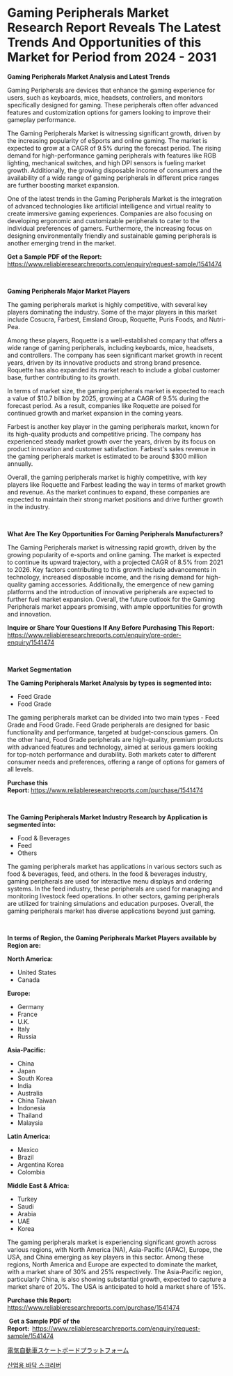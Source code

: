 <p><h1>Gaming Peripherals Market Research Report Reveals The Latest Trends And Opportunities of this Market for Period from 2024 - 2031</h1></p><p><strong>Gaming Peripherals Market Analysis and Latest Trends</strong></p>
<p><p>Gaming Peripherals are devices that enhance the gaming experience for users, such as keyboards, mice, headsets, controllers, and monitors specifically designed for gaming. These peripherals often offer advanced features and customization options for gamers looking to improve their gameplay performance.</p><p>The Gaming Peripherals Market is witnessing significant growth, driven by the increasing popularity of eSports and online gaming. The market is expected to grow at a CAGR of 9.5% during the forecast period. The rising demand for high-performance gaming peripherals with features like RGB lighting, mechanical switches, and high DPI sensors is fueling market growth. Additionally, the growing disposable income of consumers and the availability of a wide range of gaming peripherals in different price ranges are further boosting market expansion.</p><p>One of the latest trends in the Gaming Peripherals Market is the integration of advanced technologies like artificial intelligence and virtual reality to create immersive gaming experiences. Companies are also focusing on developing ergonomic and customizable peripherals to cater to the individual preferences of gamers. Furthermore, the increasing focus on designing environmentally friendly and sustainable gaming peripherals is another emerging trend in the market.</p></p>
<p><strong>Get a Sample PDF of the Report:&nbsp;</strong> <a href="https://www.reliableresearchreports.com/enquiry/request-sample/1541474">https://www.reliableresearchreports.com/enquiry/request-sample/1541474</a></p>
<p>&nbsp;</p>
<p><strong>Gaming Peripherals Major Market Players</strong></p>
<p><p>The gaming peripherals market is highly competitive, with several key players dominating the industry. Some of the major players in this market include Cosucra, Farbest, Emsland Group, Roquette, Puris Foods, and Nutri-Pea. </p><p>Among these players, Roquette is a well-established company that offers a wide range of gaming peripherals, including keyboards, mice, headsets, and controllers. The company has seen significant market growth in recent years, driven by its innovative products and strong brand presence. Roquette has also expanded its market reach to include a global customer base, further contributing to its growth.</p><p>In terms of market size, the gaming peripherals market is expected to reach a value of $10.7 billion by 2025, growing at a CAGR of 9.5% during the forecast period. As a result, companies like Roquette are poised for continued growth and market expansion in the coming years.</p><p>Farbest is another key player in the gaming peripherals market, known for its high-quality products and competitive pricing. The company has experienced steady market growth over the years, driven by its focus on product innovation and customer satisfaction. Farbest's sales revenue in the gaming peripherals market is estimated to be around $300 million annually.</p><p>Overall, the gaming peripherals market is highly competitive, with key players like Roquette and Farbest leading the way in terms of market growth and revenue. As the market continues to expand, these companies are expected to maintain their strong market positions and drive further growth in the industry.</p></p>
<p>&nbsp;</p>
<p><strong>What Are The Key Opportunities For Gaming Peripherals Manufacturers?</strong></p>
<p><p>The Gaming Peripherals market is witnessing rapid growth, driven by the growing popularity of e-sports and online gaming. The market is expected to continue its upward trajectory, with a projected CAGR of 8.5% from 2021 to 2026. Key factors contributing to this growth include advancements in technology, increased disposable income, and the rising demand for high-quality gaming accessories. Additionally, the emergence of new gaming platforms and the introduction of innovative peripherals are expected to further fuel market expansion. Overall, the future outlook for the Gaming Peripherals market appears promising, with ample opportunities for growth and innovation.</p></p>
<p><strong>Inquire or Share Your Questions If Any Before Purchasing This Report:</strong> <a href="https://www.reliableresearchreports.com/enquiry/pre-order-enquiry/1541474">https://www.reliableresearchreports.com/enquiry/pre-order-enquiry/1541474</a></p>
<p>&nbsp;</p>
<p><strong>Market Segmentation</strong></p>
<p><strong>The Gaming Peripherals Market Analysis by types is segmented into:</strong></p>
<p><ul><li>Feed Grade</li><li>Food Grade</li></ul></p>
<p><p>The gaming peripherals market can be divided into two main types - Feed Grade and Food Grade. Feed Grade peripherals are designed for basic functionality and performance, targeted at budget-conscious gamers. On the other hand, Food Grade peripherals are high-quality, premium products with advanced features and technology, aimed at serious gamers looking for top-notch performance and durability. Both markets cater to different consumer needs and preferences, offering a range of options for gamers of all levels.</p></p>
<p><strong>Purchase this Report:&nbsp;</strong><a href="https://www.reliableresearchreports.com/purchase/1541474">https://www.reliableresearchreports.com/purchase/1541474</a></p>
<p>&nbsp;</p>
<p><strong>The Gaming Peripherals Market Industry Research by Application is segmented into:</strong></p>
<p><ul><li>Food & Beverages</li><li>Feed</li><li>Others</li></ul></p>
<p><p>The gaming peripherals market has applications in various sectors such as food & beverages, feed, and others. In the food & beverages industry, gaming peripherals are used for interactive menu displays and ordering systems. In the feed industry, these peripherals are used for managing and monitoring livestock feed operations. In other sectors, gaming peripherals are utilized for training simulations and education purposes. Overall, the gaming peripherals market has diverse applications beyond just gaming.</p></p>
<p>&nbsp;</p>
<p><strong>In terms of Region, the Gaming Peripherals Market Players available by Region are:</strong></p>
<p>
    <p> <strong> North America: </strong>
        <ul>
            <li>United States</li>
            <li>Canada</li>
        </ul>
        </p> 
    <p> <strong> Europe: </strong>
        <ul>
            <li>Germany</li>
            <li>France</li>
            <li>U.K.</li>
            <li>Italy</li>
            <li>Russia</li>
        </ul>
        </p> 
    <p> <strong> Asia-Pacific: </strong>
        <ul>
            <li>China</li>
            <li>Japan</li>
            <li>South Korea</li>
            <li>India</li>
            <li>Australia</li>
            <li>China Taiwan</li>
            <li>Indonesia</li>
            <li>Thailand</li>
            <li>Malaysia</li>
        </ul>
        </p> 
    <p> <strong> Latin America: </strong>
        <ul>
            <li>Mexico</li>
            <li>Brazil</li>
            <li>Argentina Korea</li>
            <li>Colombia</li>
        </ul>
        </p> 
    <p> <strong> Middle East & Africa: </strong>
        <ul>
            <li>Turkey</li>
            <li>Saudi</li>
            <li>Arabia</li>
            <li>UAE</li>
            <li>Korea</li>
        </ul>
    </p>
    </p>
<p><p>The gaming peripherals market is experiencing significant growth across various regions, with North America (NA), Asia-Pacific (APAC), Europe, the USA, and China emerging as key players in this sector. Among these regions, North America and Europe are expected to dominate the market, with a market share of 30% and 25% respectively. The Asia-Pacific region, particularly China, is also showing substantial growth, expected to capture a market share of 20%. The USA is anticipated to hold a market share of 15%.</p></p>
<p><strong>Purchase this Report: </strong><a href="https://www.reliableresearchreports.com/purchase/1541474">https://www.reliableresearchreports.com/purchase/1541474</a></p>
<p>&nbsp;<strong>Get a Sample PDF of the Report:&nbsp;&nbsp;</strong><a href="https://www.reliableresearchreports.com/enquiry/request-sample/1541474">https://www.reliableresearchreports.com/enquiry/request-sample/1541474</a></p>
<p><strong></strong></p>
<p><p><a href="https://medium.com/@rudysimonis2023/%E9%9B%BB%E5%8B%95%E8%BB%8A%E4%B8%A1%E3%82%B9%E3%82%B1%E3%83%BC%E3%83%88%E3%83%9C%E3%83%BC%E3%83%89%E3%83%97%E3%83%A9%E3%83%83%E3%83%88%E3%83%95%E3%82%A9%E3%83%BC%E3%83%A0%E5%B8%82%E5%A0%B4%E8%A6%8F%E6%A8%A1%E3%81%AF-%E3%82%B0%E3%83%AD%E3%83%BC%E3%83%90%E3%83%AB%E7%94%A3%E6%A5%AD%E3%81%AB%E3%81%8A%E3%81%91%E3%82%8B%E6%9C%80%E9%81%A9%E3%81%AA%E3%83%9E%E3%83%BC%E3%82%B1%E3%83%86%E3%82%A3%E3%83%B3%E3%82%B0%E3%83%81%E3%83%A3%E3%83%8D%E3%83%AB%E3%82%92%E6%98%8E%E3%82%89%E3%81%8B%E3%81%AB%E3%81%97%E3%81%BE%E3%81%99-dc4298e78207">電気自動車スケートボードプラットフォーム</a></p><p><a href="https://github.com/JonHarrtis67676y/Market-Research-Report-List-1/blob/main/37755478418.md">산업용 바닥 스크러버</a></p></p>